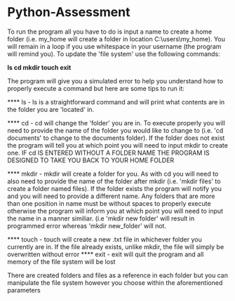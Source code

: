 # Python-Assessment
To run the program all you have to do is input a name to create a home folder (i.e. my_home will create a folder in location C:\users\my_home). You will remain in a loop if you use whitespace in your username (the program will remind you). To update the 'file system' use the following commands:

**ls
cd
mkdir
touch
exit**

The program will give you a simulated error to help you understand how to properly execute a command but here are some tips to run it:

**** ls - ls is a straightforward command and will print what contents are in the folder you are 'located' in.

**** cd - cd will change the 'folder' you are in. To execute properly you will need to provide the name of the folder you would like to change to (i.e. 'cd documents' to change to the documents folder). If the folder does not exist the program will tell you at which point you will need to input mkdir to create one.
IF cd IS ENTERED WITHOUT A FOLDER NAME THE PROGRAM IS DESIGNED TO TAKE YOU BACK TO YOUR HOME FOLDER

**** mkdir - mkdir will create a folder for you. As with cd you will need to also need to provide the name of the folder after mkdir (i.e. 'mkdir files' to create a folder named files). If the folder exists the program will notify you and you will need to provide a different name. Any folders that are more than one position in name must be without spaces to properly execute otherwise the program will inform you at which point you will need to input the name in a manner similiar. (i.e 'mkdir new folder' will result in programmed error whereas 'mkdir new_folder' will not.

**** touch - touch will create a new .txt file in whichever folder you currently are in. If the file already exists, unlike mkdir, the file will simply be overwritten without error
**** exit - exit will quit the program and all memory of the file system will be lost

There are created folders and files as a reference in each folder but you can manipulate the file system however you choose within the aforementioned parameters
